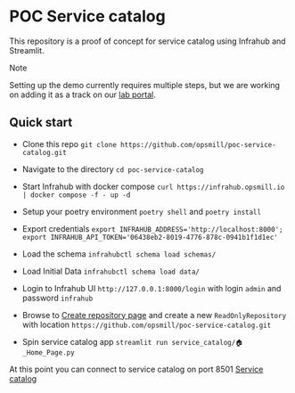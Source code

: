 # POC Service catalog

This repository is a proof of concept for service catalog using Infrahub and Streamlit.

> [!NOTE]
> Setting up the demo currently requires multiple steps, but we are working on adding it as a track on our [lab portal](https://opsmill.instruqt.com/pages/labs).

## Quick start

- Clone this repo `git clone https://github.com/opsmill/poc-service-catalog.git`
- Navigate to the directory `cd poc-service-catalog`
- Start Infrahub with docker compose `curl https://infrahub.opsmill.io | docker compose -f - up -d`
- Setup your poetry environment `poetry shell` and `poetry install`
- Export credentials `export INFRAHUB_ADDRESS='http://localhost:8000'; export INFRAHUB_API_TOKEN='06438eb2-8019-4776-878c-0941b1f1d1ec'`
- Load the schema `infrahubctl schema load schemas/`
- Load Initial Data `infrahubctl schema load data/`

- Login to Infrahub UI `http://127.0.0.1:8000/login` with login `admin` and password `infrahub`
- Browse to [Create repository page](http://127.0.0.1:8000/objects/CoreGenericRepository) and create a new `ReadOnlyRepository` with location `https://github.com/opsmill/poc-service-catalog.git`

- Spin service catalog app `streamlit run service_catalog/🏠_Home_Page.py`

At this point you can connect to service catalog on port 8501 [Service catalog](http://localhost:8501/)
